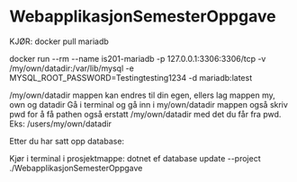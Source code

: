 # WebapplikasjonSemesterOppgave

KJØR: 
docker pull mariadb

docker run --rm --name is201-mariadb -p 127.0.0.1:3306:3306/tcp -v /my/own/datadir:/var/lib/mysql -e
MYSQL_ROOT_PASSWORD=Testingtesting1234 -d mariadb:latest

/my/own/datadir mappen kan endres til din egen, ellers lag mappen my, own og datadir
Gå i terminal og gå inn i my/own/datadir mappen også skriv pwd for å få pathen også erstatt /my/own/datadir med det du får fra pwd. Eks: /users/my/own/datadir

Etter du har satt opp database:

Kjør i terminal i prosjektmappe:
dotnet ef database update --project ./WebapplikasjonSemesterOppgave
